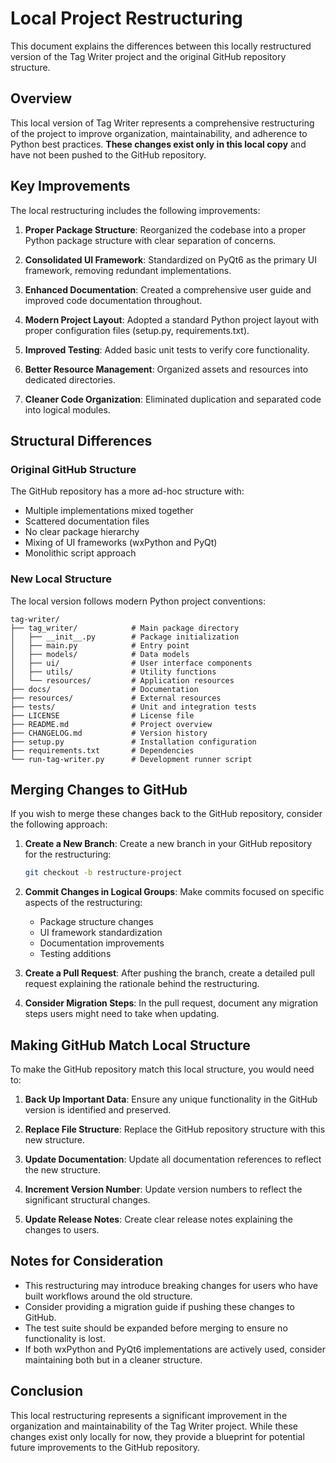 # Local Project Restructuring

This document explains the differences between this locally restructured version of the Tag Writer project and the original GitHub repository structure.

## Overview

This local version of Tag Writer represents a comprehensive restructuring of the project to improve organization, maintainability, and adherence to Python best practices. **These changes exist only in this local copy** and have not been pushed to the GitHub repository.

## Key Improvements

The local restructuring includes the following improvements:

1. **Proper Package Structure**: Reorganized the codebase into a proper Python package structure with clear separation of concerns.

2. **Consolidated UI Framework**: Standardized on PyQt6 as the primary UI framework, removing redundant implementations.

3. **Enhanced Documentation**: Created a comprehensive user guide and improved code documentation throughout.

4. **Modern Project Layout**: Adopted a standard Python project layout with proper configuration files (setup.py, requirements.txt).

5. **Improved Testing**: Added basic unit tests to verify core functionality.

6. **Better Resource Management**: Organized assets and resources into dedicated directories.

7. **Cleaner Code Organization**: Eliminated duplication and separated code into logical modules.

## Structural Differences

### Original GitHub Structure
The GitHub repository has a more ad-hoc structure with:
- Multiple implementations mixed together
- Scattered documentation files
- No clear package hierarchy
- Mixing of UI frameworks (wxPython and PyQt)
- Monolithic script approach

### New Local Structure
The local version follows modern Python project conventions:
```
tag-writer/
├── tag_writer/            # Main package directory
│   ├── __init__.py        # Package initialization
│   ├── main.py            # Entry point
│   ├── models/            # Data models
│   ├── ui/                # User interface components
│   ├── utils/             # Utility functions
│   └── resources/         # Application resources
├── docs/                  # Documentation
├── resources/             # External resources
├── tests/                 # Unit and integration tests
├── LICENSE                # License file
├── README.md              # Project overview
├── CHANGELOG.md           # Version history
├── setup.py               # Installation configuration
├── requirements.txt       # Dependencies
└── run-tag-writer.py      # Development runner script
```

## Merging Changes to GitHub

If you wish to merge these changes back to the GitHub repository, consider the following approach:

1. **Create a New Branch**: Create a new branch in your GitHub repository for the restructuring:
   ```bash
   git checkout -b restructure-project
   ```

2. **Commit Changes in Logical Groups**: Make commits focused on specific aspects of the restructuring:
   - Package structure changes
   - UI framework standardization
   - Documentation improvements
   - Testing additions

3. **Create a Pull Request**: After pushing the branch, create a detailed pull request explaining the rationale behind the restructuring.

4. **Consider Migration Steps**: In the pull request, document any migration steps users might need to take when updating.

## Making GitHub Match Local Structure

To make the GitHub repository match this local structure, you would need to:

1. **Back Up Important Data**: Ensure any unique functionality in the GitHub version is identified and preserved.

2. **Replace File Structure**: Replace the GitHub repository structure with this new structure.

3. **Update Documentation**: Update all documentation references to reflect the new structure.

4. **Increment Version Number**: Update version numbers to reflect the significant structural changes.

5. **Update Release Notes**: Create clear release notes explaining the changes to users.

## Notes for Consideration

- This restructuring may introduce breaking changes for users who have built workflows around the old structure.
- Consider providing a migration guide if pushing these changes to GitHub.
- The test suite should be expanded before merging to ensure no functionality is lost.
- If both wxPython and PyQt6 implementations are actively used, consider maintaining both but in a cleaner structure.

## Conclusion

This local restructuring represents a significant improvement in the organization and maintainability of the Tag Writer project. While these changes exist only locally for now, they provide a blueprint for potential future improvements to the GitHub repository.

